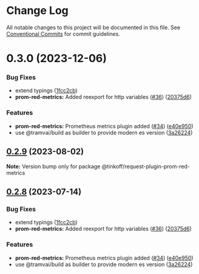 # Change Log

All notable changes to this project will be documented in this file.
See [Conventional Commits](https://conventionalcommits.org) for commit guidelines.

# 0.3.0 (2023-12-06)


### Bug Fixes

* extend typings ([1fcc2cb](https://github.com/Tinkoff/tinkoff-request/commit/1fcc2cb32597b10d788de36303507e385042fc96))
* **prom-red-metrics:** Added reexport for http variables ([#36](https://github.com/Tinkoff/tinkoff-request/issues/36)) ([20375d6](https://github.com/Tinkoff/tinkoff-request/commit/20375d6055d916406b299c612ba4cf1022ba46fa))


### Features

* **prom-red-metrics:** Prometheus metrics plugin added ([#34](https://github.com/Tinkoff/tinkoff-request/issues/34)) ([e40e950](https://github.com/Tinkoff/tinkoff-request/commit/e40e95010bcb05cb9dfbff0158f9ae185cb089cb))
* use @tramvai/build as builder to provide modern es version ([3a26224](https://github.com/Tinkoff/tinkoff-request/commit/3a26224221d4fc073938cf32c2f147515620c28e))





## [0.2.9](https://github.com/Tinkoff/tinkoff-request/compare/@tinkoff/request-plugin-prom-red-metrics@0.2.8...@tinkoff/request-plugin-prom-red-metrics@0.2.9) (2023-08-02)

**Note:** Version bump only for package @tinkoff/request-plugin-prom-red-metrics





## [0.2.8](https://github.com/Tinkoff/tinkoff-request/compare/@tinkoff/request-plugin-prom-red-metrics@0.2.8...@tinkoff/request-plugin-prom-red-metrics@0.2.8) (2023-07-14)


### Bug Fixes

* extend typings ([1fcc2cb](https://github.com/Tinkoff/tinkoff-request/commit/1fcc2cb32597b10d788de36303507e385042fc96))
* **prom-red-metrics:** Added reexport for http variables ([#36](https://github.com/Tinkoff/tinkoff-request/issues/36)) ([20375d6](https://github.com/Tinkoff/tinkoff-request/commit/20375d6055d916406b299c612ba4cf1022ba46fa))


### Features

* **prom-red-metrics:** Prometheus metrics plugin added ([#34](https://github.com/Tinkoff/tinkoff-request/issues/34)) ([e40e950](https://github.com/Tinkoff/tinkoff-request/commit/e40e95010bcb05cb9dfbff0158f9ae185cb089cb))
* use @tramvai/build as builder to provide modern es version ([3a26224](https://github.com/Tinkoff/tinkoff-request/commit/3a26224221d4fc073938cf32c2f147515620c28e))
